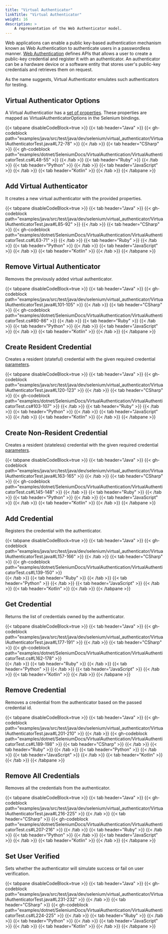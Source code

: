 ```yaml
---
title: "Virtual Authenticator"
linkTitle: "Virtual Authenticator"
weight: 16
description: >
    A representation of the Web Authenticator model.
---
```


Web applications can enable a public key-based authentication mechanism known as Web Authentication to authenticate users in a passwordless manner. 
[Web Authentication](https://www.w3.org/TR/webauthn-2/) defines APIs that allows a user to create a public-key credential and register it with an authenticator. 
An authenticator can be a hardware device or a software entity that stores user's public-key credentials and retrieves them on request. 

As the name suggests, Virtual Authenticator emulates such authenticators for testing.

## Virtual Authenticator Options

A Virtual Authenticatior has a [set of properties](https://www.w3.org/TR/webauthn-2/#sctn-automation-virtual-authenticators).
These properties are mapped as VirtualAuthenticatorOptions in the Selenium bindings.

{{< tabpane disableCodeBlock=true >}}
  {{< tab header="Java" >}}
      {{< gh-codeblock path="examples/java/src/test/java/dev/selenium/virtual_authenticator/VirtualAuthenticatorTest.java#L72-78" >}}
  {{< /tab >}}
  {{< tab header="CSharp" >}}
      {{< gh-codeblock path="examples/dotnet/SeleniumDocs/VirtualAuthentication/VirtualAuthenticatorTest.cs#L48-55" >}}
  {{< /tab >}}
  {{< tab header="Ruby" >}}
  {{< /tab >}}
  {{< tab header="Python" >}}
  {{< /tab >}}
  {{< tab header="JavaScript" >}}
  {{< /tab >}}
  {{< tab header="Kotlin" >}}
  {{< /tab >}}
{{< /tabpane >}}


## Add Virtual Authenticator

It creates a new virtual authenticator with the provided properties.

{{< tabpane disableCodeBlock=true >}}
  {{< tab header="Java" >}}
      {{< gh-codeblock path="examples/java/src/test/java/dev/selenium/virtual_authenticator/VirtualAuthenticatorTest.java#L85-92" >}}
  {{< /tab >}}
  {{< tab header="CSharp" >}}
      {{< gh-codeblock path="examples/dotnet/SeleniumDocs/VirtualAuthentication/VirtualAuthenticatorTest.cs#L63-71" >}}
  {{< /tab >}}
  {{< tab header="Ruby" >}}
  {{< /tab >}}
  {{< tab header="Python" >}}
  {{< /tab >}}
  {{< tab header="JavaScript" >}}
  {{< /tab >}}
  {{< tab header="Kotlin" >}}
  {{< /tab >}}
{{< /tabpane >}}

## Remove Virtual Authenticator

Removes the previously added virtual authenticator.

{{< tabpane disableCodeBlock=true >}}
  {{< tab header="Java" >}}
      {{< gh-codeblock path="examples/java/src/test/java/dev/selenium/virtual_authenticator/VirtualAuthenticatorTest.java#L101-105" >}}
  {{< /tab >}}
  {{< tab header="CSharp" >}}
      {{< gh-codeblock path="examples/dotnet/SeleniumDocs/VirtualAuthentication/VirtualAuthenticatorTest.cs#80-86" >}}
  {{< /tab >}}
  {{< tab header="Ruby" >}}
  {{< /tab >}}
  {{< tab header="Python" >}}
  {{< /tab >}}
  {{< tab header="JavaScript" >}}
  {{< /tab >}}
  {{< tab header="Kotlin" >}}
  {{< /tab >}}
{{< /tabpane >}}

## Create Resident Credential

Creates a resident (stateful) credential with the given required credential [parameters](https://w3c.github.io/webauthn/#sctn-automation-add-credential). 

{{< tabpane disableCodeBlock=true >}}
  {{< tab header="Java" >}}
      {{< gh-codeblock path="examples/java/src/test/java/dev/selenium/virtual_authenticator/VirtualAuthenticatorTest.java#L120-123" >}}
  {{< /tab >}}
  {{< tab header="CSharp" >}}
      {{< gh-codeblock path="examples/dotnet/SeleniumDocs/VirtualAuthentication/VirtualAuthenticatorTest.cs#103-107" >}}
  {{< /tab >}}
  {{< tab header="Ruby" >}}
  {{< /tab >}}
  {{< tab header="Python" >}}
  {{< /tab >}}
  {{< tab header="JavaScript" >}}
  {{< /tab >}}
  {{< tab header="Kotlin" >}}
  {{< /tab >}}
{{< /tabpane >}}

## Create Non-Resident Credential 

Creates a resident (stateless) credential with the given required credential [parameters](https://w3c.github.io/webauthn/#sctn-automation-add-credential). 

{{< tabpane disableCodeBlock=true >}}
  {{< tab header="Java" >}}
      {{< gh-codeblock path="examples/java/src/test/java/dev/selenium/virtual_authenticator/VirtualAuthenticatorTest.java#L163-165" >}}
  {{< /tab >}}
  {{< tab header="CSharp" >}}
      {{< gh-codeblock path="examples/dotnet/SeleniumDocs/VirtualAuthentication/VirtualAuthenticatorTest.cs#L145-148" >}}
  {{< /tab >}}
  {{< tab header="Ruby" >}}
  {{< /tab >}}
  {{< tab header="Python" >}}
  {{< /tab >}}
  {{< tab header="JavaScript" >}}
  {{< /tab >}}
  {{< tab header="Kotlin" >}}
  {{< /tab >}}
{{< /tabpane >}}

## Add Credential

Registers the credential with the authenticator. 

{{< tabpane disableCodeBlock=true >}}
  {{< tab header="Java" >}}
      {{< gh-codeblock path="examples/java/src/test/java/dev/selenium/virtual_authenticator/VirtualAuthenticatorTest.java#L157-166" >}}
  {{< /tab >}}
  {{< tab header="CSharp" >}}
      {{< gh-codeblock path="examples/dotnet/SeleniumDocs/VirtualAuthentication/VirtualAuthenticatorTest.cs#L139-150" >}}   
  {{< /tab >}}
  {{< tab header="Ruby" >}}
  {{< /tab >}}
  {{< tab header="Python" >}}
  {{< /tab >}}
  {{< tab header="JavaScript" >}}
  {{< /tab >}}
  {{< tab header="Kotlin" >}}
  {{< /tab >}}
{{< /tabpane >}}

## Get Credential

Returns the list of credentials owned by the authenticator.

{{< tabpane disableCodeBlock=true >}}
  {{< tab header="Java" >}}
      {{< gh-codeblock path="examples/java/src/test/java/dev/selenium/virtual_authenticator/VirtualAuthenticatorTest.java#L177-191" >}}
  {{< /tab >}}
  {{< tab header="CSharp" >}}
      {{< gh-codeblock path="examples/dotnet/SeleniumDocs/VirtualAuthentication/VirtualAuthenticatorTest.cs#L162-178" >}}  
  {{< /tab >}}
  {{< tab header="Ruby" >}}
  {{< /tab >}}
  {{< tab header="Python" >}}
  {{< /tab >}}
  {{< tab header="JavaScript" >}}
  {{< /tab >}}
  {{< tab header="Kotlin" >}}
  {{< /tab >}}
{{< /tabpane >}}


## Remove Credential

 Removes a credential from the authenticator based on the passed credential id.

{{< tabpane disableCodeBlock=true >}}
  {{< tab header="Java" >}}
      {{< gh-codeblock path="examples/java/src/test/java/dev/selenium/virtual_authenticator/VirtualAuthenticatorTest.java#L201-210" >}}
  {{< /tab >}}
      {{< gh-codeblock path="examples/dotnet/SeleniumDocs/VirtualAuthentication/VirtualAuthenticatorTest.cs#L189-198" >}} 
  {{< tab header="CSharp" >}}
  {{< /tab >}}
  {{< tab header="Ruby" >}}
  {{< /tab >}}
  {{< tab header="Python" >}}
  {{< /tab >}}
  {{< tab header="JavaScript" >}}
  {{< /tab >}}
  {{< tab header="Kotlin" >}}
  {{< /tab >}}
{{< /tabpane >}}


## Remove All Credentials

Removes all the credentials from the authenticator.

{{< tabpane disableCodeBlock=true >}}
  {{< tab header="Java" >}}
      {{< gh-codeblock path="examples/java/src/test/java/dev/selenium/virtual_authenticator/VirtualAuthenticatorTest.java#L216-225" >}}
  {{< /tab >}}
  {{< tab header="CSharp" >}}
      {{< gh-codeblock path="examples/dotnet/SeleniumDocs/VirtualAuthentication/VirtualAuthenticatorTest.cs#L207-216" >}} 
  {{< /tab >}}
  {{< tab header="Ruby" >}}
  {{< /tab >}}
  {{< tab header="Python" >}}
  {{< /tab >}}
  {{< tab header="JavaScript" >}}
  {{< /tab >}}
  {{< tab header="Kotlin" >}}
  {{< /tab >}}
{{< /tabpane >}}

## Set User Verified

Sets whether the authenticator will simulate success or fail on user verification.

{{< tabpane disableCodeBlock=true >}}
  {{< tab header="Java" >}}
      {{< gh-codeblock path="examples/java/src/test/java/dev/selenium/virtual_authenticator/VirtualAuthenticatorTest.java#L231-232" >}}
  {{< /tab >}}
  {{< tab header="CSharp" >}}
      {{< gh-codeblock path="examples/dotnet/SeleniumDocs/VirtualAuthentication/VirtualAuthenticatorTest.cs#L224-225" >}} 
  {{< /tab >}}
  {{< tab header="Ruby" >}}
  {{< /tab >}}
  {{< tab header="Python" >}}
  {{< /tab >}}
  {{< tab header="JavaScript" >}}
  {{< /tab >}}
  {{< tab header="Kotlin" >}}
  {{< /tab >}}
{{< /tabpane >}}

